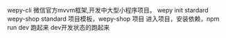 wepy-cli 微信官方mvvm框架,开发中大型小程序项目。
wepy init stardard wepy-shop 
standard 项目模板，wepy-shop 项目
进入项目，安装依赖，npm run dev 跑起来
dev开发状态的跑起来